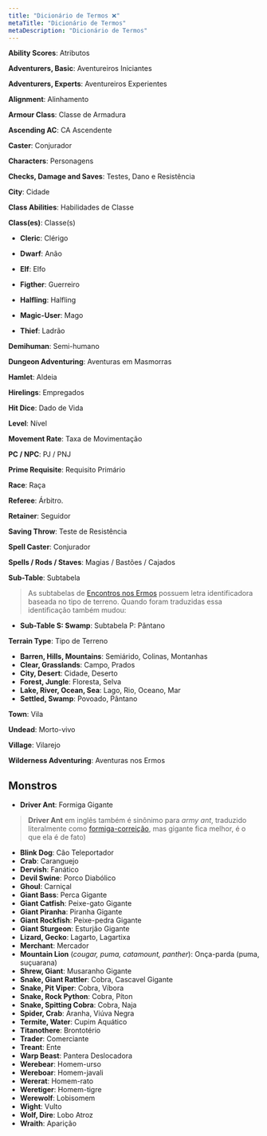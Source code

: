 ```yaml
---
title: "Dicionário de Termos ❌"
metaTitle: "Dicionário de Termos"
metaDescription: "Dicionário de Termos"
---
```


**Ability Scores**: Atributos

**Adventurers, Basic**: Aventureiros Iniciantes

**Adventurers, Experts**: Aventureiros Experientes

**Alignment**: Alinhamento

**Armour Class**: Classe de Armadura

**Ascending AC**: CA Ascendente

**Caster**: Conjurador

**Characters**: Personagens

**Checks, Damage and Saves**: Testes, Dano e Resistência

**City**: Cidade

**Class Abilities**: Habilidades de Classe

**Class(es)**: Classe(s)

- **Cleric**: Clérigo

- **Dwarf**: Anão

- **Elf**: Elfo

- **Figther**: Guerreiro

- **Halfling**: Halfling

- **Magic-User**: Mago

- **Thief**: Ladrão

**Demihuman**: Semi-humano

**Dungeon Adventuring**: Aventuras em Masmorras

**Hamlet**: Aldeia

**Hirelings**: Empregados

**Hit Dice**: Dado de Vida

**Level**: Nível

**Movement Rate**: Taxa de Movimentação

**PC / NPC**: PJ / PNJ

**Prime Requisite**: Requisito Primário

**Race**: Raça

**Referee**: Árbitro.

**Retainer**: Seguidor

**Saving Throw**: Teste de Resistência

**Spell Caster**: Conjurador

**Spells / Rods / Staves**: Magias / Bastões / Cajados

**Sub-Table**: Subtabela

> As subtabelas de [Encontros nos Ermos](monstros/4-encontros-ermos) possuem letra identificadora baseada no tipo de terreno. Quando foram traduzidas essa identificação também mudou:

* **Sub-Table S: Swamp**: Subtabela P: Pântano

**Terrain Type**: Tipo de Terreno

* **Barren, Hills, Mountains**: Semiárido, Colinas, Montanhas
* **Clear, Grasslands**: Campo, Prados
* **City, Desert**: Cidade, Deserto
* **Forest, Jungle**: Floresta, Selva
* **Lake, River, Ocean, Sea**: Lago, Rio, Oceano, Mar
* **Settled, Swamp**: Povoado, Pântano

**Town**: Vila

**Undead**: Morto-vivo

**Village**: Vilarejo

**Wilderness Adventuring**: Aventuras nos Ermos

## Monstros
* **Driver Ant**: Formiga Gigante

> **Driver Ant** em inglês também é sinônimo para *army ant*, traduzido literalmente como [formiga-correição](https://pt.wikipedia.org/wiki/Formiga-correi%C3%A7%C3%A3o), mas gigante fica melhor, é o que ela é de fato)

* **Blink Dog**: Cão Teleportador
* **Crab**: Caranguejo
* **Dervish**: Fanático
* **Devil Swine**: Porco Diabólico
* **Ghoul**: Carniçal
* **Giant Bass**: Perca Gigante
* **Giant Catfish**: Peixe-gato Gigante
* **Giant Piranha**: Piranha Gigante
* **Giant Rockfish**: Peixe-pedra Gigante
* **Giant Sturgeon**: Esturjão Gigante
* **Lizard, Gecko**: Lagarto, Lagartixa
* **Merchant**: Mercador
* **Mountain Lion** (*cougar, puma, catamount, panther*): Onça-parda (puma, suçuarana)
* **Shrew, Giant**: Musaranho Gigante
* **Snake, Giant Rattler**: Cobra, Cascavel Gigante
* **Snake, Pit Viper**: Cobra, Víbora
* **Snake, Rock Python**: Cobra, Píton
* **Snake, Spitting Cobra**: Cobra, Naja
* **Spider, Crab**: Aranha, Viúva Negra
* **Termite, Water**: Cupim Aquático
* **Titanothere**: Brontotério
* **Trader**: Comerciante
* **Treant**: Ente
* **Warp Beast**: Pantera Deslocadora
* **Werebear**: Homem-urso
* **Wereboar**: Homem-javali
* **Wererat**: Homem-rato
* **Weretiger**: Homem-tigre
* **Werewolf**: Lobisomem
* **Wight**: Vulto
* **Wolf, Dire**: Lobo Atroz
* **Wraith**: Aparição
